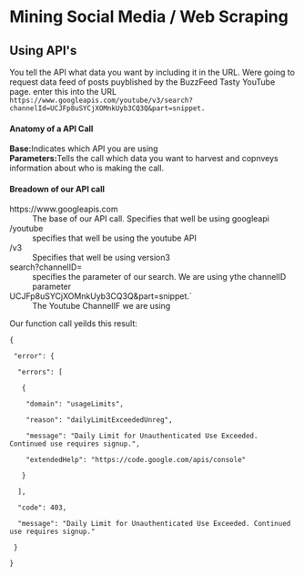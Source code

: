 <h1>Mining Social Media / Web Scraping</h1>

<h2>Using API's</h2>

You tell the API what data you want by including it in the URL.
Were going to request data feed of posts puyblished by the BuzzFeed Tasty YouTube page.
enter this into the URL
````https://www.googleapis.com/youtube/v3/search?channelId=UCJFp8uSYCjXOMnkUyb3CQ3Q&part=snippet.````
<br>
<h4>Anatomy of a API Call</h4>
<p><b>Base:</b>Indicates which API you are using<br>
<b>Parameters:</b>Tells the call which data you want to harvest and copnveys information about who is making the call.
</p>

<h4>Breadown of our API call</h4>
<dl>
	<dt>https://www.googleapis.com</dt>
		<dd>The base of our API call. Specifies that well be using googleapi </dd>
	<dt>/youtube</dt>
		<dd>specifies that well be using the youtube API</dd>
	<dt>/v3</dt>
		<dd>Specifies that well be using version3</dd>
	<dt>search?channelID=</dt>
		<dd>specifies the parameter of our search. We are using ythe channelID parameter</dd>
	<dt>UCJFp8uSYCjXOMnkUyb3CQ3Q&part=snippet.`</dt>
		<dd>The Youtube ChannelIF we are using</dd>
	</dl>
Our function call yeilds this result:

````
{

 "error": {

  "errors": [

   {

    "domain": "usageLimits",

    "reason": "dailyLimitExceededUnreg",

    "message": "Daily Limit for Unauthenticated Use Exceeded. Continued use requires signup.",

    "extendedHelp": "https://code.google.com/apis/console"

   }

  ],

  "code": 403,

  "message": "Daily Limit for Unauthenticated Use Exceeded. Continued use requires signup."

 }

}
````

